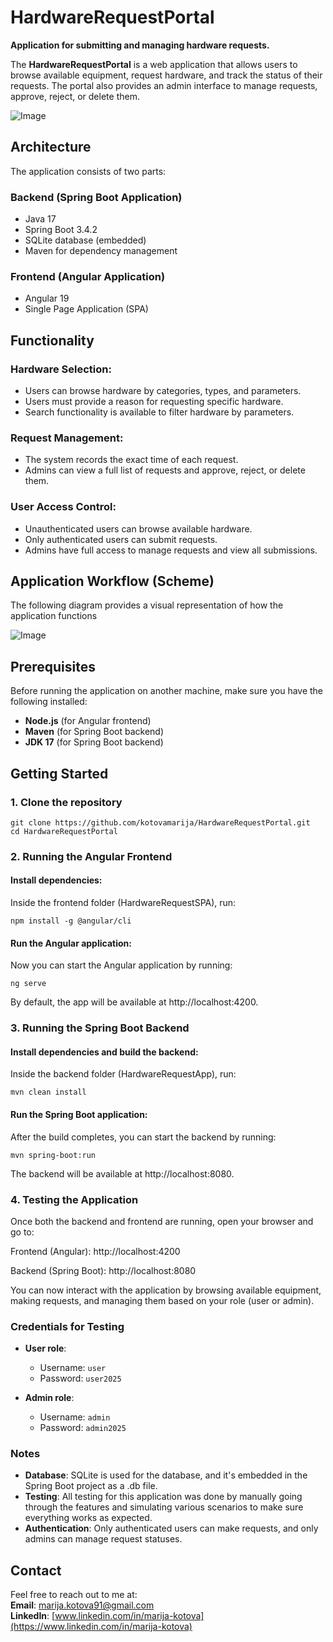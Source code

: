 # HardwareRequestPortal  

**Application for submitting and managing hardware requests.**  

The **HardwareRequestPortal** is a web application that allows users to browse available equipment, request hardware, and track the status of their requests. The portal also provides an admin interface to manage requests, approve, reject, or delete them.  

![Image](https://private-user-images.githubusercontent.com/194954597/410307567-a266fe27-2651-4826-8031-9bb94c6ab801.PNG?jwt=eyJhbGciOiJIUzI1NiIsInR5cCI6IkpXVCJ9.eyJpc3MiOiJnaXRodWIuY29tIiwiYXVkIjoicmF3LmdpdGh1YnVzZXJjb250ZW50LmNvbSIsImtleSI6ImtleTUiLCJleHAiOjE3Mzg4MjIzMTksIm5iZiI6MTczODgyMjAxOSwicGF0aCI6Ii8xOTQ5NTQ1OTcvNDEwMzA3NTY3LWEyNjZmZTI3LTI2NTEtNDgyNi04MDMxLTliYjk0YzZhYjgwMS5QTkc_WC1BbXotQWxnb3JpdGhtPUFXUzQtSE1BQy1TSEEyNTYmWC1BbXotQ3JlZGVudGlhbD1BS0lBVkNPRFlMU0E1M1BRSzRaQSUyRjIwMjUwMjA2JTJGdXMtZWFzdC0xJTJGczMlMkZhd3M0X3JlcXVlc3QmWC1BbXotRGF0ZT0yMDI1MDIwNlQwNjA2NTlaJlgtQW16LUV4cGlyZXM9MzAwJlgtQW16LVNpZ25hdHVyZT1hNDAzOTNiZDMxNGMyMjg1N2M5MDIwMjJlZDFiYmFiMDUxMzQ3NDEwMGQwNmZlNGM0ZWU3ZTA4MWIwNThmY2YyJlgtQW16LVNpZ25lZEhlYWRlcnM9aG9zdCJ9.DjRdBFiKc1XTUxFvD1aOv20PkZMgoRwlRyNCM54Fg_8)


## Architecture  

The application consists of two parts:  

### Backend (Spring Boot Application)  
- Java 17  
- Spring Boot 3.4.2  
- SQLite database (embedded)  
- Maven for dependency management  

### Frontend (Angular Application)  
- Angular 19  
- Single Page Application (SPA)  

## Functionality  

### Hardware Selection:  
- Users can browse hardware by categories, types, and parameters.  
- Users must provide a reason for requesting specific hardware.  
- Search functionality is available to filter hardware by parameters.  

### Request Management:  
- The system records the exact time of each request.  
- Admins can view a full list of requests and approve, reject, or delete them.  

### User Access Control:  
- Unauthenticated users can browse available hardware.  
- Only authenticated users can submit requests.  
- Admins have full access to manage requests and view all submissions.  

## Application Workflow (Scheme)  
The following diagram provides a visual representation of how the application functions

![Image](https://private-user-images.githubusercontent.com/194954597/410312396-39bde7a4-0a73-4920-bf9a-b444bb2d1cd6.png?jwt=eyJhbGciOiJIUzI1NiIsInR5cCI6IkpXVCJ9.eyJpc3MiOiJnaXRodWIuY29tIiwiYXVkIjoicmF3LmdpdGh1YnVzZXJjb250ZW50LmNvbSIsImtleSI6ImtleTUiLCJleHAiOjE3Mzg4MjE1ODEsIm5iZiI6MTczODgyMTI4MSwicGF0aCI6Ii8xOTQ5NTQ1OTcvNDEwMzEyMzk2LTM5YmRlN2E0LTBhNzMtNDkyMC1iZjlhLWI0NDRiYjJkMWNkNi5wbmc_WC1BbXotQWxnb3JpdGhtPUFXUzQtSE1BQy1TSEEyNTYmWC1BbXotQ3JlZGVudGlhbD1BS0lBVkNPRFlMU0E1M1BRSzRaQSUyRjIwMjUwMjA2JTJGdXMtZWFzdC0xJTJGczMlMkZhd3M0X3JlcXVlc3QmWC1BbXotRGF0ZT0yMDI1MDIwNlQwNTU0NDFaJlgtQW16LUV4cGlyZXM9MzAwJlgtQW16LVNpZ25hdHVyZT1lYTA5NmFhZjdmZWE2ZmU0M2JiNTY5YTFjMjdhOTIwY2M1ZTFkYzVlMTgxODFkMGQzMDhlNmVkMmNmYjMxNmJhJlgtQW16LVNpZ25lZEhlYWRlcnM9aG9zdCJ9.8hHWOdBJ6VETI5VedWSQLpt0elw4ttCF5jj2m6jByOo)

## Prerequisites  

Before running the application on another machine, make sure you have the following installed:  

- **Node.js** (for Angular frontend)  
- **Maven** (for Spring Boot backend)  
- **JDK 17** (for Spring Boot backend)  

## Getting Started  

### 1. Clone the repository  

```
git clone https://github.com/kotovamarija/HardwareRequestPortal.git
cd HardwareRequestPortal
```

### 2. Running the Angular Frontend

#### Install dependencies:

Inside the frontend folder (HardwareRequestSPA), run:

```
npm install -g @angular/cli
```

#### Run the Angular application:

Now you can start the Angular application by running:

```
ng serve
```

By default, the app will be available at http://localhost:4200.

### 3. Running the Spring Boot Backend

#### Install dependencies and build the backend:

Inside the backend folder (HardwareRequestApp), run:

```
mvn clean install
```

#### Run the Spring Boot application:

After the build completes, you can start the backend by running:

```
mvn spring-boot:run
```

The backend will be available at http://localhost:8080.

### 4. Testing the Application

Once both the backend and frontend are running, open your browser and go to:

Frontend (Angular): http://localhost:4200

Backend (Spring Boot): http://localhost:8080

You can now interact with the application by browsing available equipment, making requests, and managing them based on your role (user or admin).

### Credentials for Testing

- **User role**:
  - Username: `user`
  - Password: `user2025`

- **Admin role**:
  - Username: `admin`
  - Password: `admin2025`


### Notes

- **Database**: SQLite is used for the database, and it's embedded in the Spring Boot project as a .db file.
- **Testing**: All testing for this application was done by manually going through the features and simulating various scenarios to make sure everything works as expected.
- **Authentication**: Only authenticated users can make requests, and only admins can manage request statuses.


## Contact

Feel free to reach out to me at:  
**Email**: [marija.kotova91@gmail.com](mailto:marija.bondarenko@inbox.lv)  
**LinkedIn**: [www.linkedin.com/in/marija-kotova](https://www.linkedin.com/in/marija-kotova)
